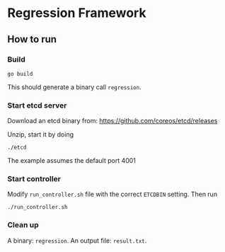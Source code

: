 Regression Framework
======

How to run
------

### Build
```
go build
```
This should generate a binary call `regression`.

### Start etcd server

Download an etcd binary from:
https://github.com/coreos/etcd/releases

Unzip, start it by doing
```
./etcd
```

The example assumes the default port 4001

### Start controller

Modify `run_controller.sh` file with the correct `ETCDBIN` setting. Then run

```
./run_controller.sh
```

### Clean up
A binary: `regression`.
An output file: `result.txt`.
